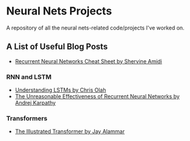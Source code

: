 # Neural Nets Projects
A repository of all the neural nets-related code/projects I've worked on.

## A List of Useful Blog Posts

- [Recurrent Neural Networks Cheat Sheet by Shervine Amidi](https://stanford.edu/~shervine/teaching/cs-230/cheatsheet-recurrent-neural-networks)

### RNN and LSTM
- [Understanding LSTMs by Chris Olah](https://colah.github.io/posts/2015-08-Understanding-LSTMs/)
- [The Unreasonable Effectiveness of Recurrent Neural Networks by Andrej Karpathy](http://karpathy.github.io/2015/05/21/rnn-effectiveness/)

### Transformers
- [The Illustrated Transformer by Jay Alammar](https://jalammar.github.io/illustrated-transformer/)
